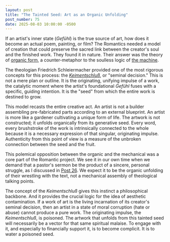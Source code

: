 ```yaml
---
layout: post
title: "The Tainted Seed: Art as an Organic Unfolding"
post_number: 75
date: 2025-08-03 10:00:00 -0500
---
```


If an artist's inner state (*Gefühl*) is the true source of art, how does it become an actual poem, painting, or film? The Romantics needed a model of creation that could preserve the sacred link between the creator's soul and the finished work. They found it in nature. Their answer was the theory of [organic form](/romantic-kit-organic-form), a counter-metaphor to the soulless logic of [the machine](/romantic-kit-technology-machine).

The theologian Friedrich Schleiermacher provided one of the most rigorous concepts for this process: the [*Keimentschluß*](/romantic-kit-glossary), or "seminal decision." This is not a mere plan or outline. It is the originating, unifying impulse of a work, the catalytic moment where the artist's foundational *Gefühl* fuses with a specific, guiding intention. It is the "seed" from which the entire work is destined to grow.

This model recasts the entire creative act. An artist is not a builder assembling pre-fabricated parts according to an external blueprint. An artist is more like a gardener cultivating a unique form of life. The artwork is not constructed; it unfolds organically from its generative seed. Every word, every brushstroke of the work is intrinsically connected to the whole because it is a necessary expression of that singular, originating impulse. Authenticity from this point of view is a measure of the unbroken connection between the seed and the fruit.

This polemical opposition between the organic and the mechanical was a core part of the Romantic project. We see it in our own time when we demand that a pastor's sermon be the product of a sincere, personal struggle, as I discussed in [Post 26](/post-26). We expect it to be the organic unfolding of their wrestling with the text, not a mechanical assembly of theological talking points.

The concept of the *Keimentschluß* gives this instinct a philosophical backbone. And it provides the crucial logic for the idea of aesthetic contamination. If a work of art is the living incarnation of its creator's seminal decision, then an artist in a state of moral corruption (hate or abuse) cannot produce a pure work. The originating impulse, the *Keimentschluß*, is poisoned. The artwork that unfolds from this tainted seed will necessarily be a vector for that same spiritual malaise. To engage with it, and especially to financially support it, is to become complicit. It is to water a poisoned seed.